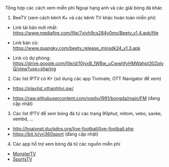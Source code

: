 Tổng hợp các cách xem miễn phí Ngoại hạng anh và các giải bóng đá khác

1. BeeTV (xem cách kênh K+ và các kênh TV khác hoàn toàn miễn phí)

- Link tải bản mới nhất: https://www.mediafire.com/file/7xivh9cs284y0mx/Beetv_v1.4.apk/file

- Link bản cũ: https://www.quangkv.com/beetv_release_minsdk24_v1.3.apk

- Link cũ dự phòng: https://drive.google.com/file/d/10iyxB_1WBw_uCwwhfyHMWahpt30ZplvQ/view?usp=sharing

2. Các list IPTV có K+ (sử dụng các app Tivimate, OTT Navigator để xem)

- https://playlist.vthanhtivi.pw/

- https://raw.githubusercontent.com/vophu1991/bongda/main/FM (đang cập nhật)

3. Các list IPTV để xem bóng đá từ các trang 90phut, mitom, vebo, saoke, xembd, ...

- http://hoaivnpt.duckdns.org/live-football/live-football.php 
- https://bit.ly/vn360sport (đang cập nhật)

4. Các app hỗ trợ xem bóng đá từ các nguồn miễn phí

- [MonsterTV](https://xemtivi.xyz/monstertv-mobile-2.2.apk)
- [SportsTV](https://onedrive.live.com/?authkey=%21AFVBggG6tgVWx%5F8&id=E69B12D44B5F3D80%21104&cid=E69B12D44B5F3D80)
